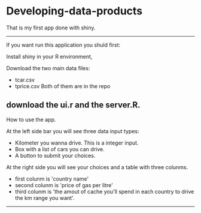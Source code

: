 Developing-data-products
========================

That is my first app done with shiny.

---
If you want run this application you shuld first:

Install shiny in your R environment,

Download the two main data files:
- tcar.csv
- tprice.csv
Both of them are in the repo

download the ui.r and the server.R.
---

How to use the app.

At the left side bar you will see three data input types:
- Kilometer you wanna drive. This is a integer input.
- Box with a list of cars you can drive. 
- A button to submit your choices.

At the right side you will see your choices and a table with three colunms.
- first colunm is 'country name'
- second colunm is 'price of gas per litre'
- third colunm is 'the amout of cache you'll spend in each country to drive the km range you want'.

---
